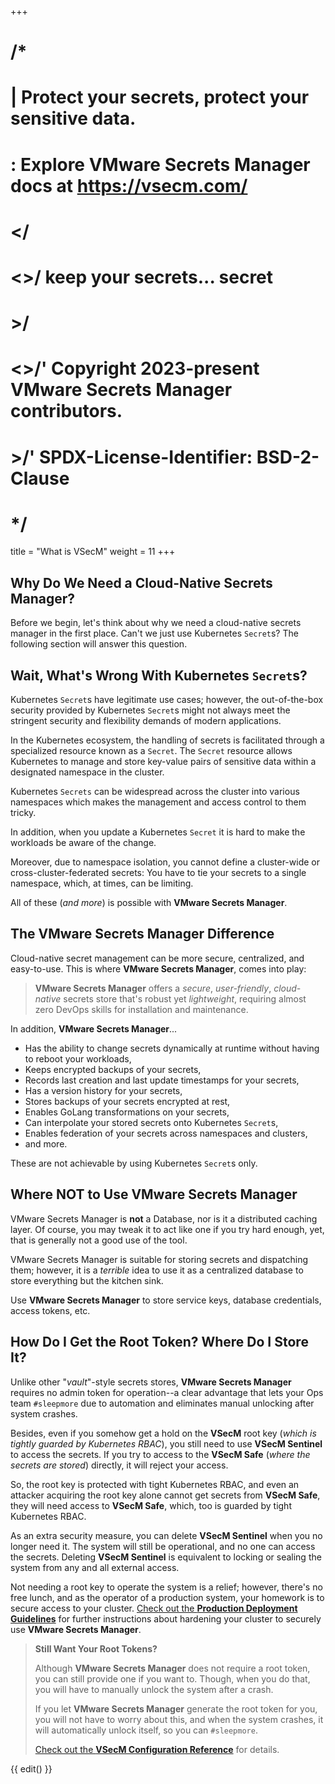 +++
# /*
# |    Protect your secrets, protect your sensitive data.
# :    Explore VMware Secrets Manager docs at https://vsecm.com/
# </
# <>/  keep your secrets... secret
# >/
# <>/' Copyright 2023-present VMware Secrets Manager contributors.
# >/'  SPDX-License-Identifier: BSD-2-Clause
# */

title = "What is VSecM"
weight = 11
+++

## Why Do We Need a Cloud-Native Secrets Manager?

Before we begin, let's think about why we need a cloud-native secrets manager in
the first place. Can't we just use Kubernetes `Secret`s? The following section
will answer this question.

## Wait, What's Wrong With Kubernetes `Secret`s?

Kubernetes `Secret`s have legitimate use cases; however,
the out-of-the-box security provided by Kubernetes `Secret`s might not always
meet the stringent security and flexibility demands of modern applications.

In the Kubernetes ecosystem, the handling of secrets is facilitated through a
specialized resource known as a `Secret`. The `Secret` resource allows Kubernetes
to manage and store key-value pairs of sensitive data within a designated
namespace in the cluster.

Kubernetes `Secrets` can be widespread across the cluster into various namespaces
which makes the management and access control to them tricky.

In addition, when you update a Kubernetes `Secret` it is hard to make the
workloads be aware of the change.

Moreover, due to namespace isolation, you cannot define a cluster-wide or
cross-cluster-federated secrets: You have to tie your secrets to a single
namespace, which, at times, can be limiting.

All of these (*and more*) is possible with **VMware Secrets Manager**.

## The **VMware Secrets Manager** Difference

Cloud-native secret management can be more secure, centralized, and easy-to-use.
This is where **VMware Secrets Manager**, comes into play:

> **VMware Secrets Manager** offers a *secure*, *user-friendly*, *cloud-native*
> secrets store that's robust yet *lightweight*, requiring almost zero DevOps
> skills for installation and maintenance.

In addition, **VMware Secrets Manager**...

* Has the ability to change secrets dynamically at runtime without having to
  reboot your workloads,
* Keeps encrypted backups of your secrets,
* Records last creation and last update timestamps for your secrets,
* Has a version history for your secrets,
* Stores backups of your secrets encrypted at rest,
* Enables GoLang transformations on your secrets,
* Can interpolate your stored secrets onto Kubernetes `Secret`s,
* Enables federation of your secrets across namespaces and clusters,
* and more.

These are not achievable by using Kubernetes `Secret`s only.

## Where **NOT** to Use VMware Secrets Manager

VMware Secrets Manager is **not** a Database, nor is it a distributed caching
layer. Of course, you may tweak it to act like one if you try hard enough, yet,
that is generally not a good use of the tool.

VMware Secrets Manager is suitable for storing secrets and dispatching them;
however, it is a *terrible* idea to use it as a centralized database to store
everything but the kitchen sink.

Use **VMware Secrets Manager** to store service keys, database credentials,
access tokens, etc.

## How Do I Get the Root Token? Where Do I Store It?

Unlike other "*vault*"-style secrets stores, **VMware Secrets Manager** requires
no admin token for operation--a clear advantage that lets your Ops team
`#sleepmore` due to automation and eliminates manual unlocking after system
crashes.

Besides, even if you somehow get a hold on the **VSecM** root key (*which is
tightly guarded by Kubernetes RBAC*), you still need to use **VSecM Sentinel** 
to access the secrets. If you try to access to the **VSecM Safe** (*where 
the secrets are stored*) directly, it will reject your access.

So, the root key is protected with tight Kubernetes RBAC, and even an attacker 
acquiring the root key alone cannot get secrets from **VSecM Safe**, they will
need access to **VSecM Safe**, which, too is guarded by tight Kubernetes RBAC.

As an extra security measure, you can delete **VSecM Sentinel** when you no 
longer need it. The system will still be operational, and no one can access the 
secrets. Deleting **VSecM Sentinel** is equivalent to locking or sealing the
system from any and all external access.

Not needing a root key to operate the system is a relief; however, there's no 
free lunch, and as the operator of a production system, your homework is to 
secure access to your cluster. [Check out the **Production Deployment 
Guidelines**][production] for further instructions about hardening
your cluster to securely use **VMware Secrets Manager**.

> **Still Want Your Root Tokens?**
>
> Although **VMware Secrets Manager** does not require a root token, you can
> still provide one if you want to. Though, when you do that, you will have
> to manually unlock the system after a crash.
>
> If you let **VMware Secrets Manager** generate the root token for you, you
> will not have to worry about this, and when the system crashes, it will
> automatically unlock itself, so you can `#sleepmore`.
>
> [Check out the **VSecM Configuration Reference**][config-ref] for details.

[config-ref]: @/documentation/configuration/overview.md "VSecM Configuration"
[production]: @/documentation/production/overview.md
[github]: https://github.com/vmware-tanzu/secrets-manager/tree/main/docs "VMware Secrets Manager Documentation on GitHub"

{{ edit() }}
